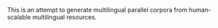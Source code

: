 This is an attempt to generate multilingual parallel corpora from human-scalable multilingual resources.